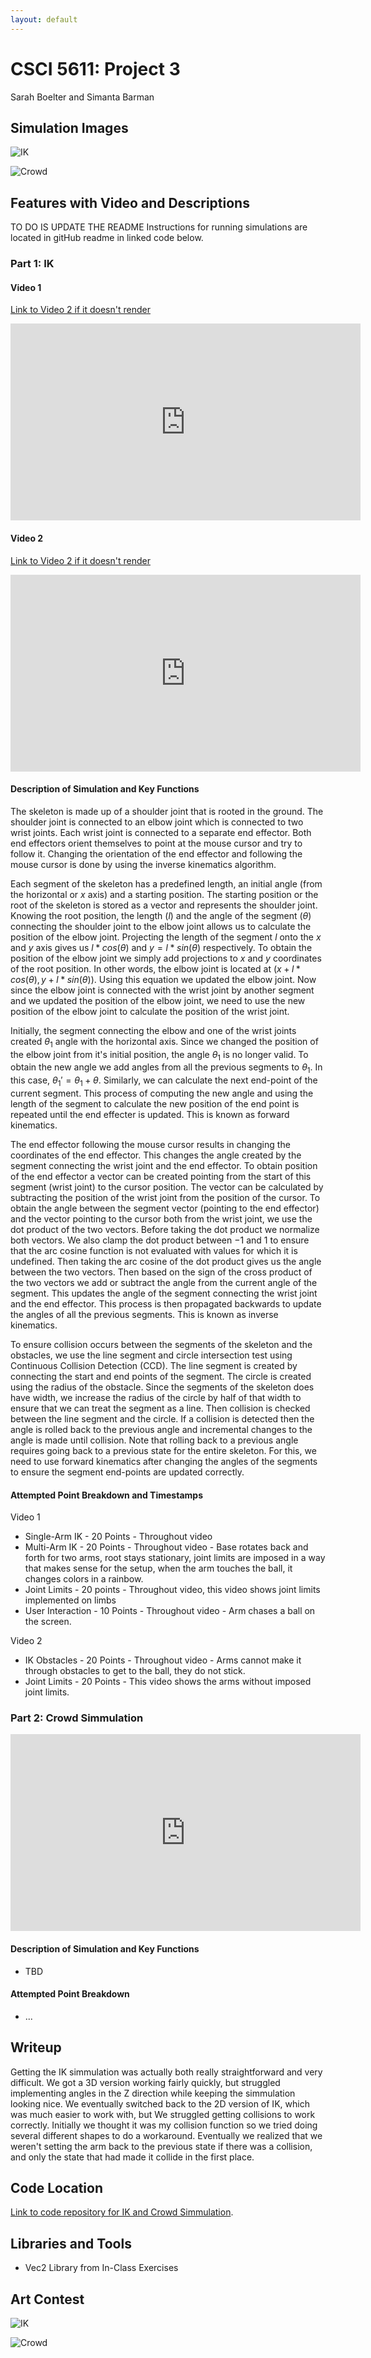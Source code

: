 ```yaml
---
layout: default
---
```

# CSCI 5611: Project 3
Sarah Boelter and Simanta Barman
## Simulation Images
![IK](ArtContest1.png)


![Crowd](ArtContest2.png)


## Features with Video and Descriptions

TO DO IS UPDATE THE README
Instructions for running simulations are located in gitHub readme in linked code below.

### Part 1: IK

#### Video 1
[Link to Video 2 if it doesn't render](https://www.youtube.com/embed/nQbxULdwHLg?si=wxOr16OzgcQNV0X6)
<iframe width="560" height="315" src="https://www.youtube.com/embed/nQbxULdwHLg?si=wxOr16OzgcQNV0X6" title="YouTube video player" frameborder="0" allow="accelerometer; autoplay; clipboard-write; encrypted-media; gyroscope; picture-in-picture; web-share" allowfullscreen></iframe>


#### Video 2
[Link to Video 2 if it doesn't render](https://www.youtube.com/embed/sYhF_HGZLv0?si=WjgDNno71lfsZW9R)
<!-- <iframe width="560" height="315" src="https://www.youtube.com/shorts/WignRsKkIOM" title="YouTube video player" frameborder="0" allow="accelerometer; autoplay; clipboard-write; encrypted-media; gyroscope; picture-in-picture; web-share" allowfullscreen></iframe> -->
<iframe width="560" height="315" src="https://www.youtube.com/embed/sYhF_HGZLv0?si=WjgDNno71lfsZW9R" title="YouTube video player" frameborder="0" allow="accelerometer; autoplay; clipboard-write; encrypted-media; gyroscope; picture-in-picture; web-share" allowfullscreen></iframe>


#### Description of Simulation and Key Functions

The skeleton is made up of a shoulder joint that is rooted in the ground. The shoulder joint is connected to an elbow joint which is connected to two wrist joints. Each wrist joint is connected to a separate end effector. Both end effectors orient themselves to point at the mouse cursor and try to follow it. Changing the orientation of the end effector and following the mouse cursor is done by using the inverse kinematics algorithm.

Each segment of the skeleton has a predefined length, an initial angle (from the horizontal or $x$ axis) and a starting position. The starting position or the root of the skeleton is stored as a vector and represents the shoulder joint. Knowing the root position, the length ($l$) and the angle of the segment ($\theta$) connecting the shoulder joint to the elbow joint allows us to calculate the position of the elbow joint. Projecting the length of the segment $l$ onto the $x$ and $y$ axis gives us $l * cos(\theta)$ and $y = l * sin(\theta)$ respectively. To obtain the position of the elbow
joint we simply add projections to $x$ and $y$ coordinates of the root position. In other words, the elbow joint is located at $(x + l * cos(\theta), y + l * sin(\theta))$. Using this equation we updated the elbow joint. Now since the elbow joint is connected with the wrist joint by another segment and we updated the position of the elbow joint, we need to use the new position of the elbow joint to calculate the position of the wrist joint. 

Initially, the segment connecting the elbow and one of the wrist joints created $\theta_1$ angle with the horizontal axis. Since we changed the position of the elbow joint from it's initial position, the angle $\theta_1$ is no longer valid. To obtain the new angle we add angles from all the previous segments to $\theta_1$. In this case, $\theta_1' = \theta_1 + \theta$. Similarly, we
can calculate the next end-point of the current segment. This process of computing the new angle and using the length of the segment to calculate the new position of the end point is repeated until the end effecter is updated. This is known as forward kinematics.

The end effector following the mouse cursor results in changing the coordinates of the end effector. This changes the angle created by the segment connecting the wrist joint and the end effector. To obtain position of the end effector a vector can be created pointing from the start of this segment (wrist joint) to the cursor position. The vector can be calculated by subtracting the position of the wrist joint from the position of the cursor. To obtain the angle between the segment vector (pointing to the end effector) and the vector pointing to the cursor both from the wrist joint, we use the dot product of the two vectors. Before taking the dot product we normalize both vectors. We also clamp the dot product between $-1$ and $1$ to ensure that the arc cosine function is not evaluated with values for which it is undefined. Then taking the arc cosine of the dot product gives us the angle between the two vectors. Then based on the sign of the cross product of the two vectors we add or subtract the angle from the current angle of the segment. This updates the angle of the segment connecting the wrist joint and the end effector. This process is then propagated backwards to update the angles of all the previous segments. This is known as inverse kinematics.

To ensure collision occurs between the segments of the skeleton and the obstacles, we use the line segment and circle intersection test using Continuous Collision Detection (CCD). The line segment is created by connecting the start and end points of the segment. The circle is created using the radius of the obstacle. Since the segments of the skeleton does have width, we increase the radius of the circle by half of that width to ensure that we can treat the segment as a line. Then collision is checked between the line segment and the circle. If a collision is detected then the angle is
rolled back to the previous angle and incremental changes to the angle is made until collision. Note that rolling back to a previous angle requires going back to a previous state for the entire skeleton. For this, we need to use forward kinematics after changing the angles of the segments to ensure the segment end-points are updated correctly.

#### Attempted Point Breakdown and Timestamps

Video 1
* Single-Arm IK - 20 Points - Throughout video
* Multi-Arm IK - 20 Points - Throughout video - Base rotates back and forth for two arms, root stays stationary, joint limits are imposed in a way that makes sense for the setup, when the arm touches the ball, it changes colors in a rainbow.
* Joint Limits - 20 points - Throughout video, this video shows joint limits implemented on limbs
* User Interaction - 10 Points - Throughout video - Arm chases a ball on the screen.

Video 2
* IK Obstacles - 20 Points - Throughout video - Arms cannot make it through obstacles to get to the ball, they do not stick. 
* Joint Limits - 20 Points - This video shows the arms without imposed joint limits.


### Part 2: Crowd Simmulation
<iframe width="560" height="315" src="https://www.youtube.com/embed/Bh0Di3qIXho?si=mqgqybK1UU-5q_sx" title="YouTube video player" frameborder="0" allow="accelerometer; autoplay; clipboard-write; encrypted-media; gyroscope; picture-in-picture; web-share" allowfullscreen></iframe>


#### Description of Simulation and Key Functions
* TBD

#### Attempted Point Breakdown

* ...

## Writeup

Getting the IK simmulation was actually both really straightforward and very difficult.  We got a 3D version working fairly quickly, but struggled implementing angles in the Z direction while keeping the simmulation looking nice.  We eventually switched back to the 2D version of IK, which was much easier to work with, but We struggled getting collisions to work correctly.  Initially we thought it was my collision function so we tried doing several different shapes to do a workaround.  Eventually we realized that we weren't setting the arm back to the previous state if there was a collision, and only the state that had made it collide in the first place. 

## Code Location
[Link to code repository for IK and Crowd Simmulation](https://github.com/seboelter/Project3).

## Libraries and Tools
* Vec2 Library from In-Class Exercises

## Art Contest

![IK](ArtContest1.png)


![Crowd](ArtContest2.png)




